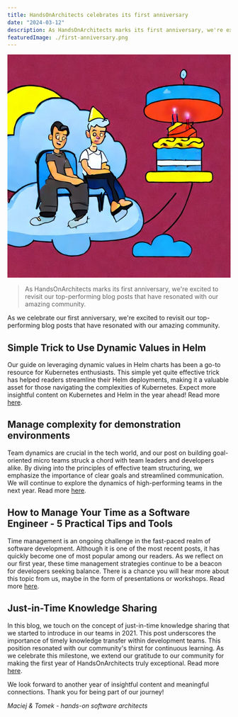 ```yaml
---
title: HandsOnArchitects celebrates its first anniversary
date: "2024-03-12"
description: As HandsOnArchitects marks its first anniversary, we're excited to revisit our top-performing blog posts that have resonated with our amazing community.
featuredImage: ./first-anniversary.png
---
```


![First HoA anniversary](first-anniversary.png)

> As HandsOnArchitects marks its first anniversary, we're excited to revisit our top-performing blog posts that have resonated with our amazing community. 

As we celebrate our first anniversary, we're excited to revisit our top-performing blog posts that have resonated with our amazing community.

## Simple Trick to Use Dynamic Values in Helm

Our guide on leveraging dynamic values in Helm charts has been a go-to resource for Kubernetes enthusiasts. This simple yet quite effective trick has helped readers streamline their Helm deployments, making it a valuable asset for those navigating the complexities of Kubernetes. Expect more insightful content on Kubernetes and Helm in the year ahead! Read more [here](/blog/2023/simple-trick-to-use-dynamic-values-in-helm/).

## Manage complexity for demonstration environments

Team dynamics are crucial in the tech world, and our post on building goal-oriented micro teams struck a chord with team leaders and developers alike. By diving into the principles of effective team structuring, we emphasize the importance of clear goals and streamlined communication. We will continue to explore the dynamics of high-performing teams in the next year. Read more [here](/blog/2023/manage-complexity-for-demonstration-environments/).

## How to Manage Your Time as a Software Engineer - 5 Practical Tips and Tools

Time management is an ongoing challenge in the fast-paced realm of software development. Although it is one of the most recent posts, it has quickly become one of most popular among our readers. As we reflect on our first year, these time management strategies continue to be a beacon for developers seeking balance. There is a chance you will hear more about this topic from us, maybe in the form of presentations or workshops. Read more [here](/blog/2024/how-to-manage-your-time-as-software-engineer-5-practial-tips-and-tools).

## Just-in-Time Knowledge Sharing

In this blog, we touch on the concept of just-in-time knowledge sharing that we started to introduce in our teams in 2021. This post underscores the importance of timely knowledge transfer within development teams. This position resonated with our community's thirst for continuous learning. As we celebrate this milestone, we extend our gratitude to our community for making the first year of HandsOnArchitects truly exceptional.
Read more [here](/blog/2023/just-in-time-knowledge-sharing/).

We look forward to another year of insightful content and meaningful connections. Thank you for being part of our journey! 

_Maciej & Tomek - hands-on software architects_

